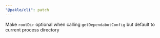 ```yaml
---
"@paklo/cli": patch
---
```


Make `rootDir` optional when calling `getDependabotConfig` but default to current process directory
